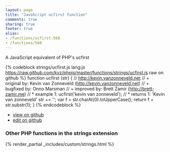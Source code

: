 ```yaml
---
layout: page
title: "JavaScript ucfirst function"
comments: true
sharing: true
footer: true
alias:
- /functions/ucfirst:568
- /functions/568
---
```

<!-- Generated by Rakefile:build -->
A JavaScript equivalent of PHP's ucfirst

{% codeblock strings/ucfirst.js lang:js https://raw.github.com/kvz/phpjs/master/functions/strings/ucfirst.js raw on github %}
function ucfirst (str) {
    // http://kevin.vanzonneveld.net
    // +   original by: Kevin van Zonneveld (http://kevin.vanzonneveld.net)
    // +   bugfixed by: Onno Marsman
    // +   improved by: Brett Zamir (http://brett-zamir.me)
    // *     example 1: ucfirst('kevin van zonneveld');
    // *     returns 1: 'Kevin van zonneveld'
    str += '';
    var f = str.charAt(0).toUpperCase();
    return f + str.substr(1);
}
{% endcodeblock %}

 - [view on github](https://github.com/kvz/phpjs/blob/master/functions/strings/ucfirst.js)
 - [edit on github](https://github.com/kvz/phpjs/edit/master/functions/strings/ucfirst.js)

### Other PHP functions in the strings extension
{% render_partial _includes/custom/strings.html %}
